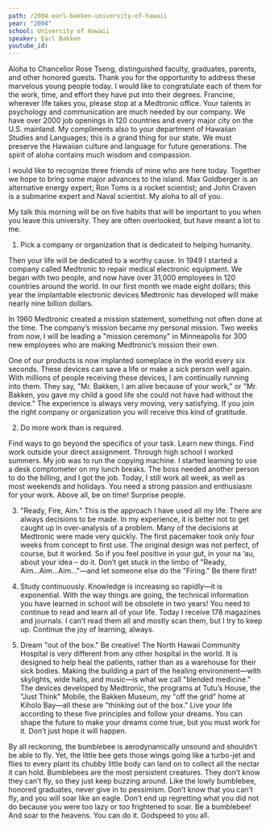 ```yaml
---
path: /2004-earl-bakken-university-of-hawaii
year: "2004"
school: University of Hawaii
speaker: Earl Bakken
youtube_id: 
---
```


Aloha to Chancellor Rose Tseng, distinguished faculty, graduates, parents, and other honored guests. Thank you for the opportunity to address these marvelous young people today. I would like to congratulate each of them for the work, time, and effort they have put into their degrees. Francine, wherever life takes you, please stop at a Medtronic office. Your talents in psychology and communication are much needed by our company. We have over 2000 job openings in 120 countries and every major city on the U.S. mainland.
My compliments also to your department of Hawaiian Studies and Languages; this is a grand thing for our state. We must preserve the Hawaiian culture and language for future generations. The spirit of aloha contains much wisdom and compassion.

I would like to recognize three friends of mine who are here today. Together we hope to bring some major advances to the island. Max Goldberger is an alternative energy expert; Ron Toms is a rocket scientist; and John Craven is a submarine expert and Naval scientist. My aloha to all of you.

My talk this morning will be on five habits that will be important to you when you leave this university. They are often overlooked, but have meant a lot to me.

1. Pick a company or organization that is dedicated to helping humanity. 

Then your life will be dedicated to a worthy cause. In 1949 I started a company called Medtronic to repair medical electronic equipment. We began with two people, and now have over 31,000 employees in 120 countries around the world. In our first month we made eight dollars; this year the implantable electronic devices Medtronic has developed will make nearly nine billion dollars.

In 1960 Medtronic created a mission statement, something not often done at the time. The company’s mission became my personal mission. Two weeks from now, I will be leading a "mission ceremony" in Minneapolis for 300 new employees who are making Medtronic’s mission their own.

One of our products is now implanted someplace in the world every six seconds. These devices can save a life or make a sick person well again. With millions of people receiving these devices, I am continually running into them. They say, "Mr. Bakken, I am alive because of your work," or "Mr. Bakken, you gave my child a good life she could not have had without the device." The experience is always very moving, very satisfying. If you join the right company or organization you will receive this kind of gratitude.

2. Do more work than is required.

Find ways to go beyond the specifics of your task. Learn new things. Find work outside your direct assignment. Through high school I worked summers. My job was to run the copying machine. I started learning to use a desk comptometer on my lunch breaks. The boss needed another person to do the billing, and I got the job. Today, I still work all week, as well as most weekends and holidays. You need a strong passion and enthusiasm for your work. Above all, be on time! Surprise people.

3. "Ready, Fire, Aim."
This is the approach I have used all my life. There are always decisions to be made. In my experience, it is better not to get caught up in over-analysis of a problem. Many of the decisions at Medtronic were made very quickly. The first pacemaker took only four weeks from concept to first use. The original design was not perfect, of course, but it worked. So if you feel positive in your gut, in your na ‘au, about your idea – do it. Don’t get stuck in the limbo of "Ready, Aim...Aim...Aim..."—and let someone else do the "Firing." Be there first!

4. Study continuously.
Knowledge is increasing so rapidly—it is exponential. With the way things are going, the technical information you have learned in school will be obsolete in two years! You need to continue to read and learn all of your life. Today I receive 178 magazines and journals. I can’t read them all and mostly scan them, but I try to keep up. Continue the joy of learning, always.

5. Dream "out of the box." Be creative!
The North Hawaii Community Hospital is very different from any other hospital in the world. It is designed to help heal the patients, rather than as a warehouse for their sick bodies. Making the building a part of the healing environment—with skylights, wide halls, and music—is what we call "blended medicine." The devices developed by Medtronic, the programs at Tutu’s House, the "Just Think" Mobile, the Bakken Museum, my "off the grid" home at Kiholo Bay—all these are "thinking out of the box."
Live your life according to these five principles and follow your dreams. You can shape the future to make your dreams come true, but you must work for it. Don’t just hope it will happen.

By all reckoning, the bumblebee is aerodynamically unsound and shouldn’t be able to fly. Yet, the little bee gets those wings going like a turbo-jet and flies to every plant its chubby little body can land on to collect all the nectar it can hold. Bumblebees are the most persistent creatures. They don’t know they can’t fly, so they just keep buzzing around. Like the lowly bumblebee, honored graduates, never give in to pessimism. Don’t know that you can’t fly, and you will soar like an eagle. Don’t end up regretting what you did not do because you were too lazy or too frightened to soar. Be a bumblebee! And soar to the heavens. You can do it. Godspeed to you all.